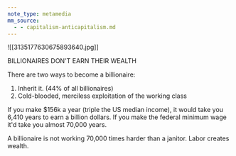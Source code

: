 ```yaml
---
note_type: metamedia
mm_source:
  - - capitalism-anticapitalism.md
---
```


![[3135177630675893640.jpg]]

BILLIONAIRES DON'T
EARN THEIR WEALTH

There are two ways to become a billionaire:

1. Inherit it. (44% of all billionaires)
2. Cold-blooded, merciless exploitation of the
working class

If you make $156k a year (triple the US median
income), it would take you 6,410 years to earn a
billion dollars. If you make the federal minimum
wage it'd take you almost 70,000 years.

A billionaire is not working 70,000 times harder
than a janitor. Labor creates wealth.

